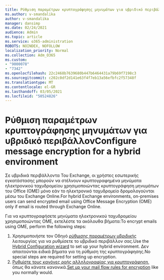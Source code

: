 ```yaml
---
title: Ρύθμιση παραμέτρων κρυπτογράφησης μηνυμάτων για υβριδικό περιβάλλον
ms.author: v-smandalika
author: v-smandalika
manager: dansimp
ms.date: 02/24/2021
audience: Admin
ms.topic: article
ms.service: o365-administration
ROBOTS: NOINDEX, NOFOLLOW
localization_priority: Normal
ms.collection: Adm_O365
ms.custom:
- "9000078"
- "7342"
ms.openlocfilehash: 22c2468b7639680b447b6464431a79b69f7198c3
ms.sourcegitcommit: c202c0df2d141e63f4f7eb13a56efbfc2f57348f
ms.translationtype: MT
ms.contentlocale: el-GR
ms.lasthandoff: 03/05/2021
ms.locfileid: "50524826"
---
```

# <a name="configure-message-encryption-for-a-hybrid-environment"></a><span data-ttu-id="f0788-102">Ρύθμιση παραμέτρων κρυπτογράφησης μηνυμάτων για υβριδικό περιβάλλον</span><span class="sxs-lookup"><span data-stu-id="f0788-102">Configure message encryption for a hybrid environment</span></span>

<span data-ttu-id="f0788-103">Σε υβριδικά περιβάλλοντα Του Exchange, οι χρήστες εσωτερικής εγκατάστασης μπορούν να στέλνουν κρυπτογραφημένα μηνύματα ηλεκτρονικού ταχυδρομείου χρησιμοποιώντας κρυπτογράφηση μηνυμάτων του Office (OME) μόνο εάν το ηλεκτρονικό ταχυδρομείο δρομολογούνται μέσω του Exchange Online.</span><span class="sxs-lookup"><span data-stu-id="f0788-103">For hybrid Exchange environments, on-premises users can send encrypted email using Office Message Encryption (OME) only if email is routed through Exchange Online.</span></span>

<span data-ttu-id="f0788-104">Για να κρυπτογραφήσετε μηνύματα ηλεκτρονικού ταχυδρομείου χρησιμοποιώντας OME, εκτελέστε τα ακόλουθα βήματα:</span><span class="sxs-lookup"><span data-stu-id="f0788-104">To encrypt emails using OME, perform the following steps:</span></span>

1. <span data-ttu-id="f0788-105">Χρησιμοποιήστε τον Οδηγό [ρύθμισης παραμέτρων υβριδικής](https://docs.microsoft.com/Exchange/hybrid-configuration-wizard) λειτουργίας για να ρυθμίσετε το υβριδικό περιβάλλον σας.</span><span class="sxs-lookup"><span data-stu-id="f0788-105">Use the [Hybrid Configuration wizard](https://docs.microsoft.com/Exchange/hybrid-configuration-wizard) to set up your hybrid environment.</span></span> <span data-ttu-id="f0788-106">Δεν απαιτούνται ειδικά βήματα για τη ρύθμιση της κρυπτογράφησης.</span><span class="sxs-lookup"><span data-stu-id="f0788-106">No special steps are required for setting up encryption.</span></span>
2. <span data-ttu-id="f0788-107">[Ρυθμίστε τους κανόνες ροής αλληλογραφίας για κρυπτογράφηση,](https://docs.microsoft.com/microsoft-365/compliance/define-mail-flow-rules-to-encrypt-email) όπως θα κάνατε κανονικά.</span><span class="sxs-lookup"><span data-stu-id="f0788-107">[Set up your mail flow rules for encryption](https://docs.microsoft.com/microsoft-365/compliance/define-mail-flow-rules-to-encrypt-email) like you normally would.</span></span>


